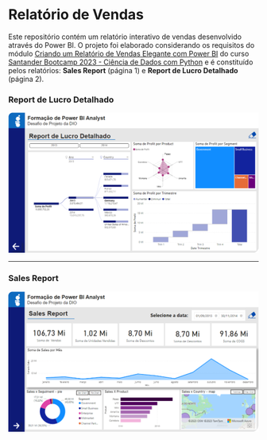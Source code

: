 # Relatório de Vendas

Este repositório contém um relatório interativo de vendas desenvolvido através do Power BI. 
O projeto foi elaborado considerando os requisitos do módulo [Criando um Relatório de Vendas Elegante com Power BI](https://web.dio.me/project/criando-um-relatorio-de-vendas-elegante-com-power-bi/learning/a9f091aa-5d5c-40c6-bb91-0aa2b30981c4?back=/track/santander-bootcamp-2023-ciencia-de-dados-com-python&tab=undefined&moduleId=undefined) do curso
[Santander Bootcamp 2023 - Ciência de Dados com Python](https://web.dio.me/track/santander-bootcamp-2023-ciencia-de-dados-com-python) e é constituído pelos relatórios: **Sales Report** (página 1) e **Report de Lucro Detalhado** (página 2).



### Report de Lucro Detalhado
![Alt text](image-1.png)

---
### Sales Report
![Alt text](image.png)
